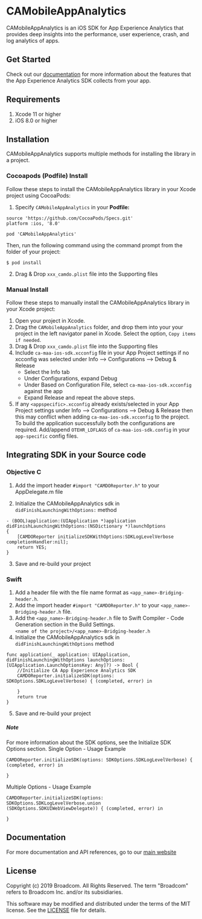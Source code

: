 # CAMobileAppAnalytics

CAMobileAppAnalytics is an iOS SDK for App Experience Analytics that provides deep insights into the performance, user experience, crash, and log analytics of apps.


## Get Started

Check out our [documentation](https://techdocs.broadcom.com/content/broadcom/techdocs/us/en/ca-enterprise-software/it-operations-management/app-experience-analytics-saas/SaaS/reference/data-collected-by-ca-app-experience-analytics-sdk.html) for more information about the features that the App Experience Analytics SDK collects from your app.


## Requirements
1. Xcode 11 or higher
2. iOS 8.0 or higher

## Installation

CAMobileAppAnalytics supports multiple methods for installing the library in a project.

### Cocoapods (Podfile) Install
Follow these steps to install the CAMobileAppAnalytics library in your Xcode project using CocoaPods:
1. Specify `CAMobileAppAnalytics` in your **Podfile:**

```
source 'https://github.com/CocoaPods/Specs.git'
platform :ios, '8.0'

pod 'CAMobileAppAnalytics'
```
Then, run the following command using the command prompt from the folder of your project:

```
$ pod install
```
2. Drag & Drop `xxx_camdo.plist` file into the Supporting files

### Manual Install

Follow these steps to manually install the CAMobileAppAnalytics library in your Xcode project:

1. Open your project in Xcode.
2. Drag the `CAMobileAppAnalytics` folder, and drop them into your your project in the left navigator panel in Xcode. Select the option, `Copy items if needed`.
3. Drag & Drop `xxx_camdo.plist` file into the Supporting files
4. Include `ca-maa-ios-sdk.xcconfig` file in your App Project settings if no xcconfig was selected under Info —> Configurations —> Debug & Release
    +   Select the Info tab
    +   Under Configurations, expand Debug
    +   Under Based on Configuration File, select `ca-maa-ios-sdk.xcconfig` against the app
    +   Expand Release and repeat the above steps.
5. If any `<appspecific>.xcconfig` already exists/selected in your App Project settings under Info —> Configurations —> Debug & Release then this may conflict when adding `ca-maa-ios-sdk.xcconfig` to the project. To build the application successfully both the configurations are required. Add/append `OTEHR_LDFLAGS` of `ca-maa-ios-sdk.config` in your `app-specific` config files.

## Integrating SDK in your Source code
### Objective C

1. Add the import header `#import "CAMDOReporter.h"` to your AppDelegate.m file

2. Initialize the CAMobileAppAnalytics sdk in `didFinishLaunchingWithOptions:` method 
```
- (BOOL)application:(UIApplication *)application didFinishLaunchingWithOptions:(NSDictionary *)launchOptions
{
    [CAMDOReporter initializeSDKWithOptions:SDKLogLevelVerbose  completionHandler:nil];
    return YES;
}
```
3. Save and re-build your project

### Swift
1. Add a header file with the file name format as `<app_name>-Bridging-header.h`.
2. Add the import header `#import "CAMDOReporter.h"` to your `<app_name>-Bridging-header.h` file. 
3. Add the `<app_name>-Bridging-header.h` file to Swift Compiler - Code Generation section
in the Build Settings.
`<name of the project>/<app_name>-Bridging-header.h`
4. Initialize the CAMobileAppAnalytics sdk in `didFinishLaunchingWithOptions` method 
``` 
func application(_ application: UIApplication, didFinishLaunchingWithOptions launchOptions: [UIApplication.LaunchOptionsKey: Any]?) -> Bool {
    //Initialize CA App Experience Analytics SDK
    CAMDOReporter.initializeSDK(options: SDKOptions.SDKLogLevelVerbose) { (completed, error) in
        
    }
    return true
}
```
5. Save and re-build your project

##### Note
For more information about the SDK options, see the Initialize SDK Options section.
Single Option - Usage Example
```
CAMDOReporter.initializeSDK(options: SDKOptions.SDKLogLevelVerbose) { (completed, error) in
    
}
```
Multiple Options - Usage Example
```
CAMDOReporter.initializeSDK(options: SDKOptions.SDKLogLevelVerbose.union
(SDKOptions.SDKUIWebViewDelegate)) { (completed, error) in
    
}
```
## Documentation

For more documentation and API references, go to our [main website](https://techdocs.broadcom.com/content/broadcom/techdocs/us/en/ca-enterprise-software/it-operations-management/app-experience-analytics-saas/SaaS/configuring/collect-data-from-ios-applications.html)

## License

Copyright (c) 2019 Broadcom. All Rights Reserved.
The term "Broadcom" refers to Broadcom Inc. and/or its subsidiaries.

This software may be modified and distributed under the terms
of the MIT license. See the [LICENSE](/LICENSE) file for details.

